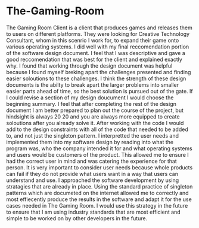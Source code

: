 # The-Gaming-Room

  The Gaming Room Client is a client that produces games and releases them to users on different platforms. They were looking for Creative Technology Consultant, whom in this scenrio I work for, to expand their game onto various operating systems.
  I did well with my final reccomendation portion of the software design document. I feel that I was descriptive and gave a good reccomendation that was best for the client and explained exactly why.
   I found that working through the design document was helpful because I found myself breking apart the challenges presented and finding easier soloutions to these challenges. I think the strength of these design documents is the abilty to break apart the larger problems into smaller easier parts ahead of time, so the best solution is pursued out of the gate.
   If I could revise a section of my design doucument I would choose the beginning summary. I feel that after completing the rest of the design document I am better prepared to plan out the course of the project, but hindsight is always 20 20 and you are always more equipped to create soloutions after you already solve it. After working with the code I would add to the design constraints with all of the code that needed to be added to, and not just the singleton pattern.
   I interpretted the user needs and implemented them into my software design by reading into what the program was, who the company intended it for and what operating systems and users would be customers of the product. This allowed me to ensure I had the correct user in mind and was catering the experience for that person. It is very important to consider user needs because whole products can fail if they do not provide what users want in a way that users can understand and use.
   I approached the software development by using stratagies that are already in place. Using the standard practice of singleton patterns which are documeted on the internet allowed me to correctly and most effiecently produce the results in the software and adapt it for the use cases needed in The Gaming Room. I would use this strategy in the future to ensure that I am using industry standards that are most efficient and simple to be worked on by other developers in the future.
